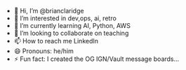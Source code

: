 - 👋 Hi, I’m @brianclaridge
- 👀 I’m interested in dev,ops, ai, retro 
- 🌱 I’m currently learning AI, Python, AWS
- 💞️ I’m looking to collaborate on teaching
- 📫 How to reach me LinkedIn
- 😄 Pronouns: he/him
- ⚡ Fun fact: I created the OG IGN/Vault message boards...

<!---
brianclaridge/brianclaridge is a ✨ special ✨ repository because its `README.md` (this file) appears on your GitHub profile.
You can click the Preview link to take a look at your changes.
--->
